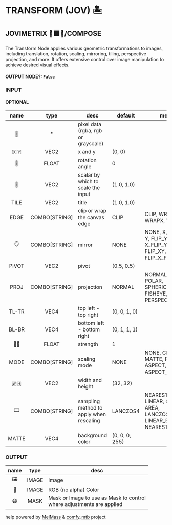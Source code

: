 # TRANSFORM (JOV) 🏝️

## JOVIMETRIX 🔺🟩🔵/COMPOSE

The Transform Node applies various geometric transformations to images, including translation, rotation, scaling, mirroring, tiling, perspective projection, and more. It offers extensive control over image manipulation to achieve desired visual effects.

#### OUTPUT NODE?: `False`

### INPUT

#### OPTIONAL

name|type|desc|default|meta
:---:|:---:|---|---|---
👾|*|pixel data (rgba, rgb or grayscale)||
🇽🇾|VEC2|x and y|(0, 0)|
📐|FLOAT|rotation angle|0|
📏|VEC2|scalar by which to scale the input|(1.0, 1.0)|
TILE|VEC2|title|(1.0, 1.0)|
EDGE|COMBO[STRING]|clip or wrap the canvas edge|CLIP|CLIP, WRAP, WRAPX, WRAPY
🪞|COMBO[STRING]|mirror|NONE|NONE, X, FLIP_X, Y, FLIP_Y, XY, X_FLIP_Y,<br>FLIP_XY, FLIP_X_FLIP_Y
PIVOT|VEC2|pivot|(0.5, 0.5)|
PROJ|COMBO[STRING]|projection|NORMAL|NORMAL, POLAR, SPHERICAL, FISHEYE,<br>PERSPECTIVE
TL-TR|VEC4|top left - top right|(0, 0, 1, 0)|
BL-BR|VEC4|bottom left - bottom right|(0, 1, 1, 1)|
💪🏽|FLOAT|strength|1|
MODE|COMBO[STRING]|scaling mode|NONE|NONE, CROP, MATTE, FIT, ASPECT, ASPECT_SHORT
🇼🇭|VEC2|width and height|(32, 32)|
🎞️|COMBO[STRING]|sampling method to apply when<br>rescaling|LANCZOS4|NEAREST, LINEAR, CUBIC, AREA, LANCZOS4,<br>LINEAR_EXACT, NEAREST_EXACT
MATTE|VEC4|background color|(0, 0, 0, 255)|

### OUTPUT

name|type|desc
:---:|:---:|---
🖼️|IMAGE|Image
🌈|IMAGE|RGB (no alpha) Color
😷|MASK|Mask or Image to use as Mask to control<br>where adjustments are applied

help powered by [MelMass](https://github.com/melMass) & [comfy_mtb](https://github.com/melMass/comfy_mtb) project
